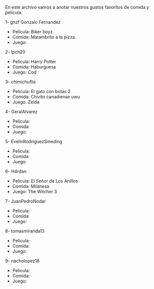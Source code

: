 En este archivo vamos a anotar nuestros gustos favoritos de comida y película.

1- gnzf Gonzalo Fernandez
  - Pelicula: Biker boyz.
  - Comida: Matambrito a la pizza.
  - Juego:

2- lpch20
  - Pelicula: Harry Potter
  - Comida: Haburguesa
  - Juego: Cod 

3- chimichuflis
  - Pelicula: El gato con botas 2
  - Comida: Chivito canadiense uwu
  - Juego: Zelda

4- GeralAlvarez
  - Pelicula:
  - Comida:
  - Juego:

5- EvelinRodriguezSmeding
  - Pelicula:
  - Comida:
  - Juego:

6- H4rdan
  - Pelicula: El Señor de Los Anillos
  - Comida: Milanesa
  - Juego: The Witcher 3

7- JuanPedroNodar
  - Pelicula:
  - Comida:
  - Juego:

8- tomasmiranda13
  - Pelicula:
  - Comida:
  - Juego:

9- nacholopez18
  - Pelicula:
  - Comida:
  - Juego:
